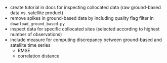 + create tutorial in docs for inspecting collocated data (raw ground-based data vs. satellite product)
+ remove spikes in ground-based data by including quality flag filter in `download_ground_based.py`
+ inspect data for specific collocated sites (selected according to highest number of observations)
+ include measure for computing discrepancy between ground-based and satellite time series
    + RMSE
    + correlation distance
